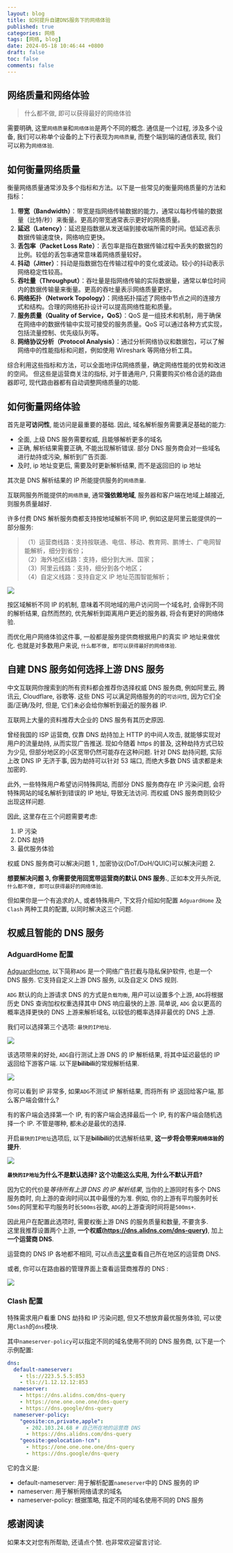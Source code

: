 ```yaml
---
layout: blog
title: 如何提升自建DNS服务下的网络体验
published: true
categories: 网络
tags: [网络, blog]
date: 2024-05-18 10:46:44 +0800
draft: false
toc: false
comments: false
---
```


## 网络质量和网络体验

> 什么都不做, 即可以获得最好的网络体验

需要明确, 这里`网络质量`和`网络体验`是两个不同的概念. 通信是一个过程, 涉及多个设备, 我们可以称单个设备的上下行表现为`网络质量`, 而整个端到端的通信表现, 我们可以称为`网络体验`.

## 如何衡量网络质量

衡量网络质量通常涉及多个指标和方法。以下是一些常见的衡量网络质量的方法和指标：

1. **带宽（Bandwidth）**：带宽是指网络传输数据的能力，通常以每秒传输的数据量（比特/秒）来衡量。更高的带宽通常表示更好的网络质量。
2. **延迟（Latency）**：延迟是指数据从发送端到接收端所需的时间。低延迟表示数据传输速度快，网络响应更快。
3. **丢包率（Packet Loss Rate）**：丢包率是指在数据传输过程中丢失的数据包的比例。较低的丢包率通常意味着网络质量较好。
4. **抖动（Jitter）**：抖动是指数据包在传输过程中的变化或波动。较小的抖动表示网络稳定性较高。
5. **吞吐量（Throughput）**：吞吐量是指网络传输的实际数据量，通常以单位时间内的数据传输量来衡量。更高的吞吐量表示网络质量更好。
6. **网络拓扑（Network Topology）**：网络拓扑描述了网络中节点之间的连接方式和结构。合理的网络拓扑设计可以提高网络性能和质量。
7. **服务质量（Quality of Service，QoS）**：QoS 是一组技术和机制，用于确保在网络中的数据传输中实现可接受的服务质量。QoS 可以通过各种方式实现，包括流量控制、优先级队列等。
8. **网络协议分析（Protocol Analysis）**：通过分析网络协议和数据包，可以了解网络中的性能指标和问题，例如使用 Wireshark 等网络分析工具。

综合利用这些指标和方法，可以全面地评估网络质量，确定网络性能的优势和改进的空间。 但这些是运营商关注的指标, 对于普通用户, 只需要购买价格合适的路由器即可, 现代路由器都有自动调整网络质量的功能.

## 如何衡量网络体验

首先是**可访问性**, 能访问是最重要的基础. 因此, 域名解析服务需要满足基础的能力:

- 全面, 上级 DNS 服务需要权威, 且能够解析更多的域名
- 正确, 解析结果需要正确, 不能出现解析错误. 部分 DNS 服务商会对一些域名进行劫持或污染, 解析到广告页面.
- 及时, ip 地址变更后, 需要及时更新解析结果, 而不是返回旧的 ip 地址

其次是 DNS 解析结果的 IP 所能提供服务的`网络质量`.

互联网服务所能提供的`网络质量`, 通常**强依赖地域**, 服务器和客户端在地域上越接近, 则服务质量越好.

许多付费 DNS 解析服务商都支持按地域解析不同 IP, 例如这是阿里云能提供的一部分服务:

> （1）运营商线路：支持按联通、电信、移动、教育网、鹏博士、广电网智能解析，细分到省份；  
> （2）海外地区线路：支持，细分到大洲、国家；  
> （3）阿里云线路：支持，细分到各个地区；  
> （4）自定义线路：支持自定义 IP 地址范围智能解析；

![](https://s2.loli.net/2024/06/20/WRfDMcdJiKHqAzG.png)

按区域解析不同 IP 的机制, 意味着不同地域的用户访问同一个域名时, 会得到不同的解析结果, 自然而然的, 优先解析到距离用户更近的服务器, 将会有更好的网络体验.

而优化用户网络体验这件事, 一般都是服务提供商根据用户的真实 IP 地址来做优化. 也就是对多数用户来说, `什么都不做, 即可以获得最好的网络体验`.

## 自建 DNS 服务如何选择上游 DNS 服务

中文互联网你搜索到的所有资料都会推荐你选择权威 DNS 服务商, 例如阿里云, 腾讯云, Cloudflare, 谷歌等. 这些 DNS 可以满足网络服务的的`可访问性`, 因为它们全面/正确/及时, 但是, 它们未必会给你解析到最近的服务器 IP.

互联网上大量的资料推荐大企业的 DNS 服务有其历史原因.

曾经我国的 ISP 运营商, 仅靠 DNS 劫持加上 HTTP 的中间人攻击, 就能够实现对用户的流量劫持, 从而实现广告推送. 现如今随着 https 的普及, 这种劫持方式已较为少见, 但部分地区的小区宽带仍然可能存在这种问题. 针对 DNS 劫持问题, 实际上改 DNS IP 无济于事, 因为劫持可以针对 53 端口, 而绝大多数 DNS 请求都是未加密的.

此外, 一些特殊用户希望访问特殊网站, 而部分 DNS 服务商存在 IP 污染问题, 会将特殊网站的域名解析到错误的 IP 地址, 导致无法访问. 而权威 DNS 服务商则较少出现这样问题.

因此, 这里存在三个问题需要考虑:

1. IP 污染
1. DNS 劫持
1. 最优服务体验

权威 DNS 服务商可以解决问题 1 , 加密协议(DoT/DoH/QUIC)可以解决问题 2.

**想要解决问题 3, 你需要使用回宽带运营商的默认 DNS 服务.**, 正如本文开头所说, `什么都不做, 即可以获得最好的网络体验`.

但如果你是一个有追求的人, 或者特殊用户, 下文将介绍如何配置 `AdguardHome` 及 `Clash` 两种工具的配置, 以同时解决这三个问题.

## 权威且智能的 DNS 服务

### AdguardHome 配置

[AdguardHome](https://github.com/AdguardTeam/AdGuardHome), 以下简称`ADG` 是一个网络广告拦截与隐私保护软件, 也是一个 DNS 服务. 它支持自定义上游 DNS 服务, 以及自定义 DNS 规则.

`ADG` 默认的向上游请求 DNS 的方式是`负载均衡`, 用户可以设置多个上游, `ADG`将根据历史 DNS 查询加权权重选择其中 DNS 响应最快的上游. 简单说, `ADG` 会以更高的概率选择更快的 DNS 上游来解析域名, 以较低的概率选择非最优的 DNS 上游.

我们可以选择第三个选项: `最快的IP地址`.

![](https://s2.loli.net/2024/06/20/oyFdIMDXratRb4q.png)

该选项带来的好处, `ADG`自行测试上游 DNS 的 IP 解析结果, 将其中延迟最低的 IP 返回给下游客户端. 以下是**bilibili**的常规解析结果.

![](https://s2.loli.net/2024/06/20/6ulLerFTCNbhIgo.png)

你可以看到 IP 非常多, 如果`ADG`不测试 IP 解析结果, 而将所有 IP 返回给客户端, 那么客户端会做什么?

有的客户端会选择第一个 IP, 有的客户端会选择最后一个 IP, 有的客户端会随机选择一个 IP. 不管是哪种, 都未必是最优的选择.

开启`最快的IP地址`选项后, 以下是**bilibili**的优选解析结果, **这一步将会带来`网络体验`的提升**.

![](https://s2.loli.net/2024/06/20/EsG7ekxqLX8fwHA.png)

**`最快的IP地址`为什么不是默认选择? 这个功能这么实用, 为什么不默认开启?**

因为它的代价是*等待所有上游 DNS 的 IP 解析结果*, 当你的上游同时有多个 DNS 服务商时, 向上游的查询时间以其中最慢的为准. 例如, 你的上游有平均服务时长`50ms`的阿里和平均服务时长`500ms`谷歌, `ADG`的上游查询时间将是`500ms+`.

因此用户在配置此选项时, 需要权衡上游 DNS 的服务质量和数量, 不要贪多.  
这里我推荐设置两个上游, **一个权威(https://dns.alidns.com/dns-query)**, 加上**一个运营商 DNS**.

运营商的 DNS IP 各地都不相同, 可以点击[这里](https://ipw.cn/doc/else/dns.html)查看自己所在地区的运营商 DNS.

或者, 你可以在路由器的管理界面上查看运营商推荐的 DNS :

![](https://s2.loli.net/2024/06/20/kpmK1nlWyxj4Uiv.png)

### Clash 配置

特殊需求用户看重 DNS 劫持和 IP 污染问题, 但又不想放弃最优服务体验, 可以使用`Clash`的`dns`模块.

其中`nameserver-policy`可以指定不同的域名使用不同的 DNS 服务商, 以下是一个示例配置:

```yaml
dns:
  default-nameserver:
    - tls://223.5.5.5:853
    - tls://1.12.12.12:853
  nameserver:
    - https://dns.alidns.com/dns-query
    - https://one.one.one.one/dns-query
    - https://dns.google/dns-query
  nameserver-policy:
    "geosite:cn,private,apple":
      - 202.103.24.68 # 自己所在地的运营商 DNS
      - https://dns.alidns.com/dns-query
    "geosite:geolocation-!cn":
      - https://one.one.one.one/dns-query
      - https://dns.google/dns-query
```

它的含义是:

- default-nameserver: 用于解析配置`nameserver`中的 DNS 服务的 IP
- nameserver: 用于解析网络请求的域名
- nameserver-policy: 根据策略, 指定不同的域名使用不同的 DNS 服务

## 感谢阅读

如果本文对您有所帮助, 还请点个赞. 也非常欢迎留言讨论.

